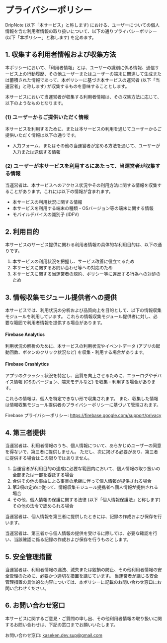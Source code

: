 # プライバシーポリシー

DripNote (以下「本サービス」と称します) における、ユーザーについての個人情報を含む利用者情報の取り扱いについて、以下の通りプライバシーポリシー (以下「本ポリシー」と称します) を定めます。

## 1. 収集する利用者情報および収集方法

本ポリシーにおいて、「利用者情報」とは、ユーザーの識別に係る情報、通信サービス上の行動履歴、その他ユーザーまたはユーザーの端末に関連して生成または蓄積された情報であって、本ポリシーに基づき本サービスの運営者 (以下「当運営者」と称します) が収集するものを意味することとします。

本サービスにおいて当運営者が収集する利用者情報は、その収集方法に応じて、以下のようなものとなります。

### (1) ユーザーからご提供いただく情報

本サービスを利用するために、または本サービスの利用を通じてユーザーからご提供いただく情報は以下の通りです。

- 入力フォーム、またはその他の当運営者が定める方法を通じて、ユーザーが入力または送信する情報

### (2) ユーザーが本サービスを利用するにあたって、当運営者が収集する情報

当運営者は、本サービスへのアクセス状況やその利用方法に関する情報を収集することがあります。これには以下の情報が含まれます。

- 本サービスの利用状況に関する情報
- 本サービスを利用する端末の種類・OSバージョン等の端末に関する情報
- モバイルデバイスの識別子 (IDFV)

## 2. 利用目的

本サービスのサービス提供に関わる利用者情報の具体的な利用目的は、以下の通りです。

1. 本サービスの利用状況を把握し、サービス改善に役立てるため
2. 本サービスに関するお問い合わせ等への対応のため
3. 本サービスに関する当運営者の規約、ポリシー等に違反する行為への対処のため

## 3. 情報収集モジュール提供者への提供

本サービスでは、利用状況の分析および品質向上を目的として、以下の情報収集モジュールを利用しています。
これらの情報収集モジュール提供者に対し、必要な範囲で利用者情報を提供する場合があります。

#### Firebase Analytics

利用状況の解析のために、本サービスの利用状況やイベントデータ (アプリの起動回数、ボタンのクリック状況など) を収集・利用する場合があります。

#### Firebase Crashlytics

アプリのクラッシュ状況を特定し、品質を向上させるために、エラーログやデバイス情報 (OSのバージョン、端末モデルなど) を収集・利用する場合があります。

これらの情報は、個人を特定できない形で収集されます。
また、収集した情報は情報収集モジュール提供者のプライバシーポリシーに基づいて管理されます。

Firebase プライバシーポリシー: https://firebase.google.com/support/privacy

## 4. 第三者提供

当運営者は、利用者情報のうち、個人情報について、あらかじめユーザーの同意を得ないで、第三者に提供しません。
ただし、次に掲げる必要があり、第三者に提供する場合はこの限りではありません。

1. 当運営者が利用目的の達成に必要な範囲内において、個人情報の取り扱いの全部または一部を委託する場合
2. 合併その他の事由による事業の承継に伴って個人情報が提供される場合
3. 第3項の定めに従って、情報収集モジュール提携者へ個人情報が提供される場合
4. その他、個人情報の保護に関する法律 (以下「個人情報保護法」と称します) その他の法令で認められる場合

当運営者は、個人情報を第三者に提供したときには、記録の作成および保存を行います。

当運営者は、第三者から個人情報の提供を受けるに際しては、必要な確認を行い、当該確認に係る記録の作成および保存を行うものとします。

## 5. 安全管理措置

当運営者は、利用者情報の漏洩、滅失または毀損の防止、その他利用者情報の安全管理のために、必要かつ適切な措置を講じています。
当運営者が講じる安全管理措置の具体的な内容については、本ポリシーに記載のお問い合わせ窓口にお問い合わせください。

## 6. お問い合わせ窓口

本サービスに関するご意見・ご質問の申し出、その他利用者情報の取り扱いに関するお問い合わせは、下記の窓口までお願いいたします。

お問い合わせ窓口: kaseken.dev.sup@gmail.com
